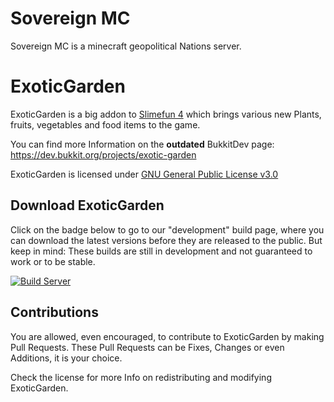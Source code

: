 # Sovereign MC

Sovereign MC is a minecraft geopolitical Nations server.

# ExoticGarden

ExoticGarden is a big addon to [Slimefun 4](https://github.com/TheBusyBiscuit/Slimefun4) which brings various new Plants, fruits, vegetables and food items to the game.

You can find more Information on the **outdated** BukkitDev page:
https://dev.bukkit.org/projects/exotic-garden

ExoticGarden is licensed under 
[GNU General Public License v3.0](https://github.com/TheBusyBiscuit/ExoticGarden/blob/master/LICENSE)

## Download ExoticGarden
Click on the badge below to go to our "development" build page, where you can download the latest versions before they are released to the public. 
But keep in mind: These builds are still in development and not guaranteed to work or to be stable.

<p>
  <a href="https://thebusybiscuit.github.io/builds/TheBusyBiscuit/ExoticGarden/master/">
    <img src="https://thebusybiscuit.github.io/builds/TheBusyBiscuit/ExoticGarden/master/badge.svg" alt="Build Server"/>
  </a>
</p>

## Contributions

You are allowed, even encouraged, to contribute to ExoticGarden by making Pull Requests.
These Pull Requests can be Fixes, Changes or even Additions, it is your choice.

Check the license for more Info on redistributing and modifying ExoticGarden.
